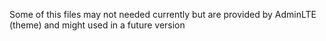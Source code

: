 Some of this files may not needed currently but are provided by AdminLTE (theme) and might used in a future version